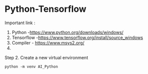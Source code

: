 # Python-Tensorflow

Important link : 

1. Python -https://www.python.org/downloads/windows/
2. Tensorflow -https://www.tensorflow.org/install/source_windows
3. Compiler - https://www.msys2.org/
4. 
Step 2. Create a new virtual environment

	python -m venv AI_Python


	


